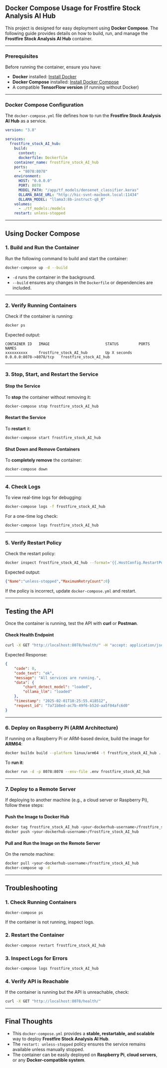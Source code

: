 ## **Docker Compose Usage for Frostfire Stock Analysis AI Hub**

This project is designed for easy deployment using **Docker Compose**. The following guide provides details on how to build, run, and manage the **Frostfire Stock Analysis AI Hub** container.

---

### **Prerequisites**
Before running the container, ensure you have:
- **Docker** installed: [Install Docker](https://docs.docker.com/get-docker/)
- **Docker Compose** installed: [Install Docker Compose](https://docs.docker.com/compose/install/)
- A compatible **TensorFlow version** (if running without Docker)

---

### **Docker Compose Configuration**
The `docker-compose.yml` file defines how to run the **Frostfire Stock Analysis AI Hub** as a service.

```yaml
version: "3.8"

services:
  frostfire_stock_AI_hub:
    build:
      context: .
      dockerfile: Dockerfile
    container_name: frostfire_stock_AI_hub
    ports:
      - "8078:8078"
    environment:
      HOST: "0.0.0.0"
      PORT: 8078
      MODEL_PATH: "/app/tf_models/densenet_classifier.keras"
      OLLAMA_BASE_URL: "http://hic-svnt-macbook.local:11434"
      OLLAMA_MODEL: "llama3:8b-instruct-q8_0"
    volumes:
      - ./tf_models:/models
    restart: unless-stopped
```

---

## **Using Docker Compose**

### **1. Build and Run the Container**
Run the following command to build and start the container:
```bash
docker-compose up -d --build
```
- `-d` runs the container in the background.
- `--build` ensures any changes in the `Dockerfile` or dependencies are included.

---

### **2. Verify Running Containers**
Check if the container is running:
```bash
docker ps
```
Expected output:
```
CONTAINER ID   IMAGE                         STATUS         PORTS                    NAMES
xxxxxxxxxx     frostfire_stock_AI_hub        Up X seconds   0.0.0.0:8078->8078/tcp   frostfire_stock_AI_hub
```

---

### **3. Stop, Start, and Restart the Service**
#### **Stop the Service**
To **stop** the container without removing it:
```bash
docker-compose stop frostfire_stock_AI_hub
```

#### **Restart the Service**
To **restart** it:
```bash
docker-compose start frostfire_stock_AI_hub
```

#### **Shut Down and Remove Containers**
To **completely remove** the container:
```bash
docker-compose down
```

---

### **4. Check Logs**
To view real-time logs for debugging:
```bash
docker-compose logs -f frostfire_stock_AI_hub
```
For a one-time log check:
```bash
docker-compose logs frostfire_stock_AI_hub
```

---

### **5. Verify Restart Policy**
Check the restart policy:
```bash
docker inspect frostfire_stock_AI_hub --format='{{.HostConfig.RestartPolicy}}'
```
Expected output:
```json
{"Name":"unless-stopped","MaximumRetryCount":0}
```

If the policy is incorrect, update `docker-compose.yml` and restart.

---

## **Testing the API**
Once the container is running, test the API with **curl** or **Postman**.

#### **Check Health Endpoint**
```bash
curl -X GET "http://localhost:8078/health/" -H "accept: application/json"
```
Expected Response:
```json
{
    "code": 0,
    "code_text": "ok",
    "message": "All services are running.",
    "data": {
        "chart_detect_model": "loaded",
        "ollama_llm": "loaded"
    },
    "timestamp": "2025-02-01T10:25:55.418512",
    "request_id": "7a71b8ed-ac7b-49f6-b52d-aa5f04afc6d0"
}
```

---

### **6. Deploy on Raspberry Pi (ARM Architecture)**
If running on a Raspberry Pi or ARM-based device, build the image for **ARM64**:
```bash
docker buildx build --platform linux/arm64 -t frostfire_stock_AI_hub .
```

To **run it**:
```bash
docker run -d -p 8078:8078 --env-file .env frostfire_stock_AI_hub
```

---

### **7. Deploy to a Remote Server**
If deploying to another machine (e.g., a cloud server or Raspberry Pi), follow these steps:

#### **Push the Image to Docker Hub**
```bash
docker tag frostfire_stock_AI_hub <your-dockerhub-username>/frostfire_stock_AI_hub
docker push <your-dockerhub-username>/frostfire_stock_AI_hub
```

#### **Pull and Run the Image on the Remote Server**
On the remote machine:
```bash
docker pull <your-dockerhub-username>/frostfire_stock_AI_hub
docker-compose up -d
```

---

## **Troubleshooting**
### **1. Check Running Containers**
```bash
docker-compose ps
```
If the container is not running, inspect logs.

### **2. Restart the Container**
```bash
docker-compose restart frostfire_stock_AI_hub
```

### **3. Inspect Logs for Errors**
```bash
docker-compose logs frostfire_stock_AI_hub
```

### **4. Verify API is Reachable**
If the container is running but the API is unreachable, check:
```bash
curl -X GET "http://localhost:8078/health/"
```

---

## **Final Thoughts**
- This `docker-compose.yml` provides a **stable, restartable, and scalable** way to deploy **Frostfire Stock Analysis AI Hub**.
- The `restart: unless-stopped` policy ensures the service remains available unless manually stopped.
- The container can be easily deployed on **Raspberry Pi**, **cloud servers**, or any **Docker-compatible system**.
